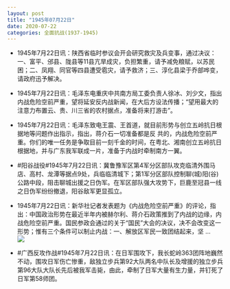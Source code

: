 ```yaml
---
layout: post
title: "1945年07月22日"
date: 2020-07-22
categories: 全面抗战(1937-1945)
---
```


<meta name="referrer" content="no-referrer" />

- 1945年7月22日讯：陕西省临时参议会开会研究救灾及兵变事，通过决议：一、富平、邠县、陇县等11县亢旱成灾，负担繁重，请予减免粮赋，以苏民困；二、凤翔、同官等四县遭受雹灾，请予救济；三、淳化县梁于乔部哗变，请政府迅予解决。 

- 1945年7月22日讯：毛泽东电重庆中共南方局工委负责人徐冰、刘少文，指出内战危险空前严重，望将延安反内战新闻，在大后方设法传播；“望用最大的注意力布置云、贵、川三省的农村据点，准备将来打游击”。 

- 1945年7月22日讯：毛泽东致电王震、王首道，就目前形势与创立五岭抗日根据地等问题作出指示，指出，蒋介石一切准备都是反 共的，内战危险空前严重。你们的唯一任务是争取目前一刻千金的时间，在粤北、湘南创立五岭抗日根据地，并与广东我军联成一片，准备于内战时牵制南方一翼。 

- #阳谷战役#1945年7月22日讯：冀鲁豫军区第4军分区部队攻克临清外围马店、高村、龙潭等据点9处，兵临临清城下；第1军分区部队控制聊(城)阳(谷)公路中段，阻击聊城出援之日伪军。在军区部队强大攻势下，巨鹿至冠县一线之日伪军纷纷撤退，阳谷敌军更显孤立。 

- 1945年7月22日讯：新华社记者发表题为《内战危险空前严重》的评论，指出：中国政治形势在最近半年内被赫尔利、蒋介石政策推到了内战的边缘，内战危险空前严重。国民参政会通过的关于“国民”大会的决议，决不会改变这一形势；惟有三个条件可以制止内战：一、解放区军民一致团结起来，坚 ... <br/><img src="https://wx1.sinaimg.cn/large/aca367d8ly1ggzkg8h9zdj20c80bxt8u.jpg" />

- #广西反攻作战#1945年7月22日讯：在日军围攻下，我长蛇岭363团阵地巍然不动，围攻日军伤亡惨重，敌独立步兵第92大队两名中队长及增援的独立步兵第96大队大队长先后被我军击毙，由此，牵制了日军大量有生力量，并钉死了日军第58师团。 

